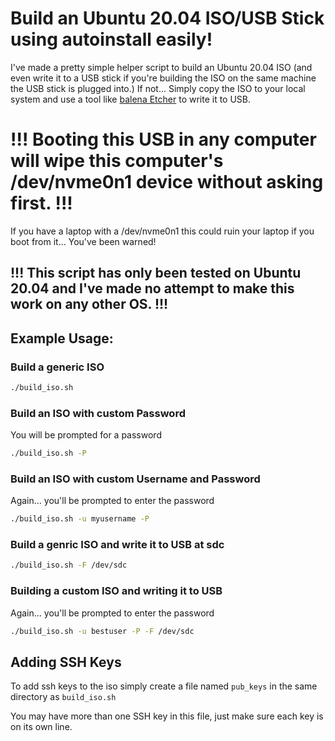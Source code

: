 # Build an Ubuntu 20.04 ISO/USB Stick using autoinstall easily!
I've made a pretty simple helper script to build an Ubuntu 20.04 ISO (and even write it to a USB stick if you're building the ISO on the same machine the USB stick is plugged into.) If not... Simply copy the ISO to your local system and use a tool like [balena Etcher](https://www.balena.io/etcher/) to write it to USB.

# !!! Booting this USB in any computer will wipe this computer's /dev/nvme0n1 device without asking first. !!!
If you have a laptop with a /dev/nvme0n1 this could ruin your laptop if you boot from it... You've been warned!

## !!! This script has only been tested on Ubuntu 20.04 and I've made no attempt to make this work on any other OS. !!!

## Example Usage:
### Build a generic ISO
```bash
./build_iso.sh
```
### Build an ISO with custom Password
You will be prompted for a password
```bash
./build_iso.sh -P
```
### Build an ISO with custom Username and Password
Again... you'll be prompted to enter the password
```bash 
./build_iso.sh -u myusername -P
```

### Build a genric ISO and write it to USB at sdc
```bash 
./build_iso.sh -F /dev/sdc
```

### Building a custom ISO and writing it to USB
Again... you'll be prompted to enter the password
```bash
./build_iso.sh -u bestuser -P -F /dev/sdc
```

## Adding SSH Keys
To add ssh keys to the iso simply create a file named `pub_keys` in the same directory as `build_iso.sh`

You may have more than one SSH key in this file, just make sure each key is on its own line.
